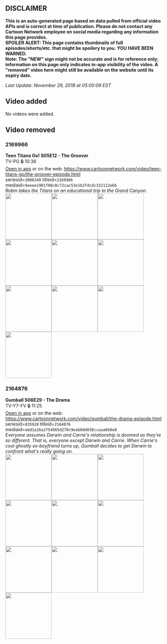 ## DISCLAIMER
**This is an auto-generated page based on data pulled from official video APIs and is correct at time of publication. Please do not contact any Cartoon Network employee on social media regarding any information this page provides.**  
**SPOILER ALERT: This page contains thumbnails of full episodes/shorts/etc. that might be spoilery to you. YOU HAVE BEEN WARNED.**  
**Note: The "NEW" sign might not be accurate and is for reference only; information on this page only indicates in-app visibility of the video. A "removed" video here might still be available on the website until its expiry date.**  

_Last Update: November 29, 2018 at 05:00:09 EST_
## Video added
No videos were added.
## Video removed
### 2169966
**Teen Titans Go! S05E12 - The Groover**  
TV-PG 🔒 10:36  
[Open in app](https://tinyurl.com/yc5o9r3b) or on the web: https://www.cartoonnetwork.com/video/teen-titans-go/the-groover-episode.html  
seriesid=`2000349` titleid=`2169966` mediaid=`9eeee1901f00c8c72cac53e1b2fdcdc332112e6b`  
_Robin takes the Titans on an educational trip to the Grand Canyon._  
<a href="https://s3.amazonaws.com/cn-orchestrator/2169966_001_1280x720.jpg"><img src="https://s3.amazonaws.com/cn-orchestrator/2169966_001_640x360.jpg" height="144px" /></a><a href="https://s3.amazonaws.com/cn-orchestrator/2169966_002_1280x720.jpg"><img src="https://s3.amazonaws.com/cn-orchestrator/2169966_002_640x360.jpg" height="144px" /></a><a href="https://s3.amazonaws.com/cn-orchestrator/2169966_003_1280x720.jpg"><img src="https://s3.amazonaws.com/cn-orchestrator/2169966_003_640x360.jpg" height="144px" /></a><a href="https://s3.amazonaws.com/cn-orchestrator/2169966_004_1280x720.jpg"><img src="https://s3.amazonaws.com/cn-orchestrator/2169966_004_640x360.jpg" height="144px" /></a><a href="https://s3.amazonaws.com/cn-orchestrator/2169966_005_1280x720.jpg"><img src="https://s3.amazonaws.com/cn-orchestrator/2169966_005_640x360.jpg" height="144px" /></a><a href="https://s3.amazonaws.com/cn-orchestrator/2169966_006_1280x720.jpg"><img src="https://s3.amazonaws.com/cn-orchestrator/2169966_006_640x360.jpg" height="144px" /></a><a href="https://s3.amazonaws.com/cn-orchestrator/2169966_007_1280x720.jpg"><img src="https://s3.amazonaws.com/cn-orchestrator/2169966_007_640x360.jpg" height="144px" /></a><a href="https://s3.amazonaws.com/cn-orchestrator/2169966_008_1280x720.jpg"><img src="https://s3.amazonaws.com/cn-orchestrator/2169966_008_640x360.jpg" height="144px" /></a><a href="https://s3.amazonaws.com/cn-orchestrator/2169966_009_1280x720.jpg"><img src="https://s3.amazonaws.com/cn-orchestrator/2169966_009_640x360.jpg" height="144px" /></a><a href="https://s3.amazonaws.com/cn-orchestrator/2169966_010_1280x720.jpg"><img src="https://s3.amazonaws.com/cn-orchestrator/2169966_010_640x360.jpg" height="144px" /></a>
### 2164876
**Gumball S06E29 - The Drama**  
TV-Y7-FV 🔒 11:25  
[Open in app](https://tinyurl.com/yclpyc5f) or on the web: https://www.cartoonnetwork.com/video/gumball/the-drama-episode.html  
seriesid=`835928` titleid=`2164876` mediaid=`ebd1a26a2f54565d270c9eab60d038ccaaa6b0e0`  
_Everyone assumes Darwin and Carrie's relationship is doomed as they're so different. That is, everyone except Darwin and Carrie. When Carrie's cool ghostly ex-boyfriend turns up, Gumball decides to get Darwin to confront what's really going on._  
<a href="https://s3.amazonaws.com/cn-orchestrator/2164876_001_1280x720.jpg"><img src="https://s3.amazonaws.com/cn-orchestrator/2164876_001_640x360.jpg" height="144px" /></a><a href="https://s3.amazonaws.com/cn-orchestrator/2164876_002_1280x720.jpg"><img src="https://s3.amazonaws.com/cn-orchestrator/2164876_002_640x360.jpg" height="144px" /></a><a href="https://s3.amazonaws.com/cn-orchestrator/2164876_003_1280x720.jpg"><img src="https://s3.amazonaws.com/cn-orchestrator/2164876_003_640x360.jpg" height="144px" /></a><a href="https://s3.amazonaws.com/cn-orchestrator/2164876_004_1280x720.jpg"><img src="https://s3.amazonaws.com/cn-orchestrator/2164876_004_640x360.jpg" height="144px" /></a><a href="https://s3.amazonaws.com/cn-orchestrator/2164876_005_1280x720.jpg"><img src="https://s3.amazonaws.com/cn-orchestrator/2164876_005_640x360.jpg" height="144px" /></a><a href="https://s3.amazonaws.com/cn-orchestrator/2164876_006_1280x720.jpg"><img src="https://s3.amazonaws.com/cn-orchestrator/2164876_006_640x360.jpg" height="144px" /></a><a href="https://s3.amazonaws.com/cn-orchestrator/2164876_007_1280x720.jpg"><img src="https://s3.amazonaws.com/cn-orchestrator/2164876_007_640x360.jpg" height="144px" /></a><a href="https://s3.amazonaws.com/cn-orchestrator/2164876_008_1280x720.jpg"><img src="https://s3.amazonaws.com/cn-orchestrator/2164876_008_640x360.jpg" height="144px" /></a><a href="https://s3.amazonaws.com/cn-orchestrator/2164876_009_1280x720.jpg"><img src="https://s3.amazonaws.com/cn-orchestrator/2164876_009_640x360.jpg" height="144px" /></a><a href="https://s3.amazonaws.com/cn-orchestrator/2164876_010_1280x720.jpg"><img src="https://s3.amazonaws.com/cn-orchestrator/2164876_010_640x360.jpg" height="144px" /></a>
